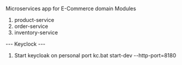 Microservices app for E-Commerce domain
Modules
1. product-service
2. order-service
3. inventory-service


---  Keyclock ---

1. Start keycloak on personal port
kc.bat start-dev --http-port=8180
